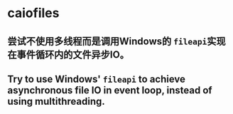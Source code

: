 # caiofiles
## 尝试不使用多线程而是调用Windows的 `fileapi`实现在事件循环内的文件异步IO。
## Try to use Windows' `fileapi` to  achieve asynchronous file IO in event loop, instead of using multithreading.
